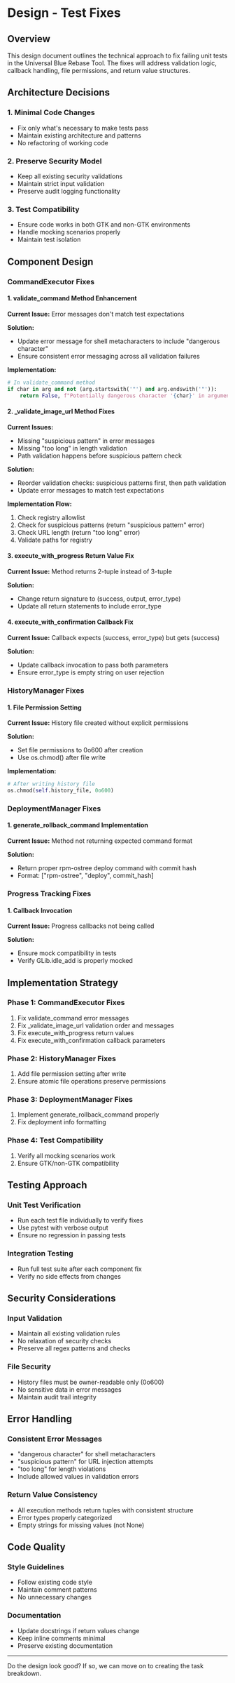 # Design - Test Fixes

## Overview
This design document outlines the technical approach to fix failing unit tests in the Universal Blue Rebase Tool. The fixes will address validation logic, callback handling, file permissions, and return value structures.

## Architecture Decisions

### 1. Minimal Code Changes
- Fix only what's necessary to make tests pass
- Maintain existing architecture and patterns
- No refactoring of working code

### 2. Preserve Security Model
- Keep all existing security validations
- Maintain strict input validation
- Preserve audit logging functionality

### 3. Test Compatibility
- Ensure code works in both GTK and non-GTK environments
- Handle mocking scenarios properly
- Maintain test isolation

## Component Design

### CommandExecutor Fixes

#### 1. validate_command Method Enhancement
**Current Issue:** Error messages don't match test expectations

**Solution:**
- Update error message for shell metacharacters to include "dangerous character"
- Ensure consistent error messaging across all validation failures

**Implementation:**
```python
# In validate_command method
if char in arg and not (arg.startswith('"') and arg.endswith('"')):
    return False, f"Potentially dangerous character '{char}' in argument"
```

#### 2. _validate_image_url Method Fixes
**Current Issues:** 
- Missing "suspicious pattern" in error messages
- Missing "too long" in length validation
- Path validation happens before suspicious pattern check

**Solution:**
- Reorder validation checks: suspicious patterns first, then path validation
- Update error messages to match test expectations

**Implementation Flow:**
1. Check registry allowlist
2. Check for suspicious patterns (return "suspicious pattern" error)
3. Check URL length (return "too long" error)
4. Validate paths for registry

#### 3. execute_with_progress Return Value Fix
**Current Issue:** Method returns 2-tuple instead of 3-tuple

**Solution:**
- Change return signature to (success, output, error_type)
- Update all return statements to include error_type

#### 4. execute_with_confirmation Callback Fix
**Current Issue:** Callback expects (success, error_type) but gets (success)

**Solution:**
- Update callback invocation to pass both parameters
- Ensure error_type is empty string on user rejection

### HistoryManager Fixes

#### 1. File Permission Setting
**Current Issue:** History file created without explicit permissions

**Solution:**
- Set file permissions to 0o600 after creation
- Use os.chmod() after file write

**Implementation:**
```python
# After writing history file
os.chmod(self.history_file, 0o600)
```

### DeploymentManager Fixes

#### 1. generate_rollback_command Implementation
**Current Issue:** Method not returning expected command format

**Solution:**
- Return proper rpm-ostree deploy command with commit hash
- Format: ["rpm-ostree", "deploy", commit_hash]

### Progress Tracking Fixes

#### 1. Callback Invocation
**Current Issue:** Progress callbacks not being called

**Solution:**
- Ensure mock compatibility in tests
- Verify GLib.idle_add is properly mocked

## Implementation Strategy

### Phase 1: CommandExecutor Fixes
1. Fix validate_command error messages
2. Fix _validate_image_url validation order and messages
3. Fix execute_with_progress return values
4. Fix execute_with_confirmation callback parameters

### Phase 2: HistoryManager Fixes
1. Add file permission setting after write
2. Ensure atomic file operations preserve permissions

### Phase 3: DeploymentManager Fixes
1. Implement generate_rollback_command properly
2. Fix deployment info formatting

### Phase 4: Test Compatibility
1. Verify all mocking scenarios work
2. Ensure GTK/non-GTK compatibility

## Testing Approach

### Unit Test Verification
- Run each test file individually to verify fixes
- Use pytest with verbose output
- Ensure no regression in passing tests

### Integration Testing
- Run full test suite after each component fix
- Verify no side effects from changes

## Security Considerations

### Input Validation
- Maintain all existing validation rules
- No relaxation of security checks
- Preserve all regex patterns and checks

### File Security
- History files must be owner-readable only (0o600)
- No sensitive data in error messages
- Maintain audit trail integrity

## Error Handling

### Consistent Error Messages
- "dangerous character" for shell metacharacters
- "suspicious pattern" for URL injection attempts
- "too long" for length violations
- Include allowed values in validation errors

### Return Value Consistency
- All execution methods return tuples with consistent structure
- Error types properly categorized
- Empty strings for missing values (not None)

## Code Quality

### Style Guidelines
- Follow existing code style
- Maintain comment patterns
- No unnecessary changes

### Documentation
- Update docstrings if return values change
- Keep inline comments minimal
- Preserve existing documentation

---

Do the design look good? If so, we can move on to creating the task breakdown.